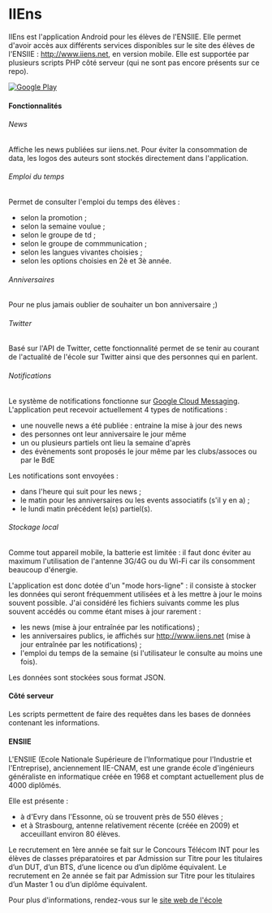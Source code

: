 IIEns
=====

IIEns est l'application Android pour les élèves de l'ENSIIE. Elle permet d'avoir accès aux différents services disponibles sur le site des élèves de l'ENSIIE : http://www.iiens.net, en version mobile.
Elle est supportée par plusieurs scripts PHP côté serveur (qui ne sont pas encore présents sur ce repo).

[![Google Play](http://developer.android.com/images/brand/en_generic_rgb_wo_45.png)](https://play.google.com/store/apps/details?id=com.iiens.net)

#### Fonctionnalités

###### News

Affiche les news publiées sur iiens.net.
Pour éviter la consommation de data, les logos des auteurs sont stockés directement dans l'application.

###### Emploi du temps

Permet de consulter l'emploi du temps des élèves :
* selon la promotion ;
* selon la semaine voulue ;
* selon le groupe de td ;
* selon le groupe de commmunication ;
* selon les langues vivantes choisies ;
* selon les options choisies en 2è et 3è année.

###### Anniversaires

Pour ne plus jamais oublier de souhaiter un bon anniversaire ;)

###### Twitter

Basé sur l'API de Twitter, cette fonctionnalité permet de se tenir au courant de l'actualité de l'école sur Twitter ainsi que des personnes qui en parlent.

###### Notifications

Le système de notifications fonctionne sur [Google Cloud Messaging](https://developer.android.com/google/gcm/index.html).
L'application peut recevoir actuellement 4 types de notifications : 
* une nouvelle news a été publiée : entraine la mise à jour des news
* des personnes ont leur anniversaire le jour même
* un ou plusieurs partiels ont lieu la semaine d'après
* des évènements sont proposés le jour même par les clubs/assoces ou par le BdE

Les notifications sont envoyées : 
* dans l'heure qui suit pour les news ;
* le matin pour les anniversaires ou les events associatifs (s'il y en a) ;
* le lundi matin précédent le(s) partiel(s).

###### Stockage local

Comme tout appareil mobile, la batterie est limitée : il faut donc éviter au maximum l'utilisation de l'antenne 3G/4G ou du Wi-Fi car ils consomment beaucoup d'énergie.

L'application est donc dotée d'un "mode hors-ligne" : il consiste à stocker les données qui seront fréquemment utilisées et à les mettre à jour le moins souvent possible.
J'ai considéré les fichiers suivants comme les plus souvent accédés ou comme étant mises à jour rarement :
* les news (mise à jour entraînée par les notifications) ;
* les anniversaires publics, ie affichés sur http://www.iiens.net (mise à jour entraînée par les notifications) ;
* l'emploi du temps de la semaine (si l'utilisateur le consulte au moins une fois).

Les données sont stockées sous format JSON.

#### Côté serveur

Les scripts permettent de faire des requêtes dans les bases de données contenant les informations.

#### ENSIIE

L'ENSIIE (Ecole Nationale Supérieure de l'Informatique pour l'Industrie et l'Entreprise), anciennement IIE-CNAM, est une grande école d'ingénieurs généraliste en informatique créée en 1968 et comptant actuellement plus de 4000 diplômés.

Elle est présente :
* à d'Evry dans l'Essonne, où se trouvent près de 550 élèves ;
* et à Strasbourg, antenne relativement récente (créée en 2009) et acceuillant environ 80 élèves.

Le recrutement en 1ère année se fait sur le Concours Télécom INT pour les élèves de classes préparatoires et par Admission sur Titre pour les titulaires d’un DUT, d’un BTS, d’une licence ou d’un diplôme équivalent.
Le recrutement en 2e année se fait par Admission sur Titre pour les titulaires d’un Master 1 ou d’un diplôme équivalent.

Pour plus d'informations, rendez-vous sur le [site web de l'école](http://www.ensiie.fr)

